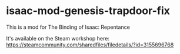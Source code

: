 # isaac-mod-genesis-trapdoor-fix

This is a mod for The Binding of Isaac: Repentance

It's available on the Steam workshop here: https://steamcommunity.com/sharedfiles/filedetails/?id=3155696768